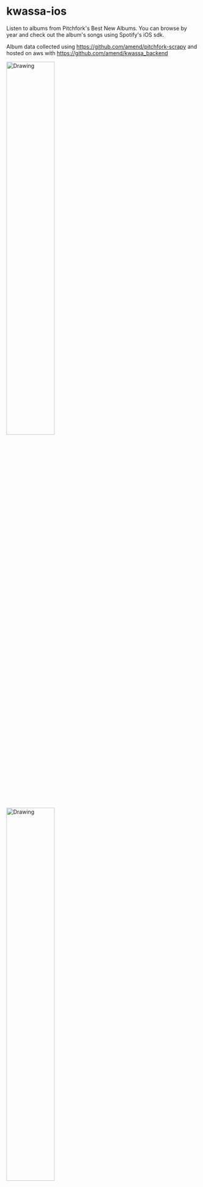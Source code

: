 kwassa-ios
==========

Listen to albums from Pitchfork's Best New Albums. You can browse by year and check out the album's songs using Spotify's iOS sdk. 

Album data collected using https://github.com/amend/pitchfork-scrapy and hosted on aws with https://github.com/amend/kwassa_backend

<img src="http://i.imgur.com/NNxOfyy.png" alt="Drawing" style="width: 50%;"/>

<img src="http://i.imgur.com/70zAOBg.png" alt="Drawing" style="width: 50%;"/>

![Alt text](http://i.imgur.com/NNxOfyy.png)

![Alt text](http://i.imgur.com/70zAOBg.png)